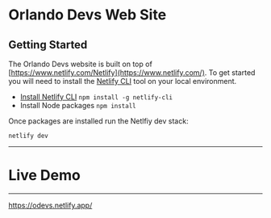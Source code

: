 # Orlando Devs Web Site
## Getting Started

The Orlando Devs website is built on top of [https://www.netlify.com/Netlify](https://www.netlify.com/). To get started you will need to install the [Netlify CLI](https://www.netlify.com/products/cli) tool on your local environment.

* [Install Netlify CLI](https://www.netlify.com/products/cli/#install) `npm install -g netlify-cli`
* Install Node packages `npm install`

Once packages are installed run the Netlfiy dev stack:

`netlify dev`

---
# Live Demo
---
https://odevs.netlify.app/
